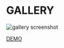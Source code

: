 # GALLERY

![gallery screenshot](https://i.ibb.co/fDsML80/demo.png)

[DEMO](https://nextgtrgod.github.io/gallery-static)